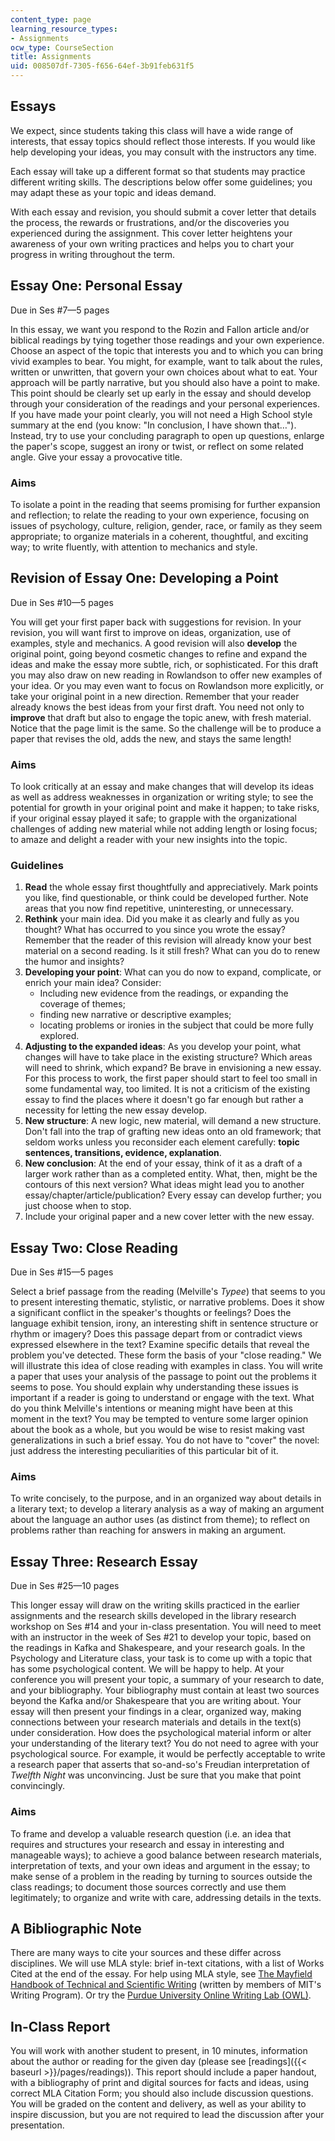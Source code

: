 ```yaml
---
content_type: page
learning_resource_types:
- Assignments
ocw_type: CourseSection
title: Assignments
uid: 008507df-7305-f656-64ef-3b91feb631f5
---
```


Essays
------

We expect, since students taking this class will have a wide range of interests, that essay topics should reflect those interests. If you would like help developing your ideas, you may consult with the instructors any time.

Each essay will take up a different format so that students may practice different writing skills. The descriptions below offer some guidelines; you may adapt these as your topic and ideas demand.

With each essay and revision, you should submit a cover letter that details the process, the rewards or frustrations, and/or the discoveries you experienced during the assignment. This cover letter heightens your awareness of your own writing practices and helps you to chart your progress in writing throughout the term.

Essay One: Personal Essay
-------------------------

Due in Ses #7—5 pages

In this essay, we want you respond to the Rozin and Fallon article and/or biblical readings by tying together those readings and your own experience. Choose an aspect of the topic that interests you and to which you can bring vivid examples to bear. You might, for example, want to talk about the rules, written or unwritten, that govern your own choices about what to eat. Your approach will be partly narrative, but you should also have a point to make. This point should be clearly set up early in the essay and should develop through your consideration of the readings and your personal experiences. If you have made your point clearly, you will not need a High School style summary at the end (you know: "In conclusion, I have shown that…"). Instead, try to use your concluding paragraph to open up questions, enlarge the paper's scope, suggest an irony or twist, or reflect on some related angle. Give your essay a provocative title.

### Aims

To isolate a point in the reading that seems promising for further expansion and reflection; to relate the reading to your own experience, focusing on issues of psychology, culture, religion, gender, race, or family as they seem appropriate; to organize materials in a coherent, thoughtful, and exciting way; to write fluently, with attention to mechanics and style.

Revision of Essay One: Developing a Point
-----------------------------------------

Due in Ses #10—5 pages

You will get your first paper back with suggestions for revision. In your revision, you will want first to improve on ideas, organization, use of examples, style and mechanics. A good revision will also **develop** the original point, going beyond cosmetic changes to refine and expand the ideas and make the essay more subtle, rich, or sophisticated. For this draft you may also draw on new reading in Rowlandson to offer new examples of your idea. Or you may even want to focus on Rowlandson more explicitly, or take your original point in a new direction. Remember that your reader already knows the best ideas from your first draft. You need not only to **improve** that draft but also to engage the topic anew, with fresh material. Notice that the page limit is the same. So the challenge will be to produce a paper that revises the old, adds the new, and stays the same length!

### Aims

To look critically at an essay and make changes that will develop its ideas as well as address weaknesses in organization or writing style; to see the potential for growth in your original point and make it happen; to take risks, if your original essay played it safe; to grapple with the organizational challenges of adding new material while not adding length or losing focus; to amaze and delight a reader with your new insights into the topic.

### Guidelines

1.  **Read** the whole essay first thoughtfully and appreciatively. Mark points you like, find questionable, or think could be developed further. Note areas that you now find repetitive, uninteresting, or unnecessary.
2.  **Rethink** your main idea. Did you make it as clearly and fully as you thought? What has occurred to you since you wrote the essay? Remember that the reader of this revision will already know your best material on a second reading. Is it still fresh? What can you do to renew the humor and insights?
3.  **Developing your point**: What can you do now to expand, complicate, or enrich your main idea? Consider:
    *   Including new evidence from the readings, or expanding the coverage of themes;
    *   finding new narrative or descriptive examples;
    *   locating problems or ironies in the subject that could be more fully explored.
4.  **Adjusting to the expanded ideas**: As you develop your point, what changes will have to take place in the existing structure? Which areas will need to shrink, which expand? Be brave in envisioning a new essay. For this process to work, the first paper should start to feel too small in some fundamental way, too limited. It is not a criticism of the existing essay to find the places where it doesn't go far enough but rather a necessity for letting the new essay develop.
5.  **New structure**: A new logic, new material, will demand a new structure. Don't fall into the trap of grafting new ideas onto an old framework; that seldom works unless you reconsider each element carefully: **topic sentences, transitions, evidence, explanation**.
6.  **New conclusion**: At the end of your essay, think of it as a draft of a larger work rather than as a completed entity. What, then, might be the contours of this next version? What ideas might lead you to another essay/chapter/article/publication? Every essay can develop further; you just choose when to stop.
7.  Include your original paper and a new cover letter with the new essay.

Essay Two: Close Reading
------------------------

Due in Ses #15—5 pages

Select a brief passage from the reading (Melville's _Typee_) that seems to you to present interesting thematic, stylistic, or narrative problems. Does it show a significant conflict in the speaker's thoughts or feelings? Does the language exhibit tension, irony, an interesting shift in sentence structure or rhythm or imagery? Does this passage depart from or contradict views expressed elsewhere in the text? Examine specific details that reveal the problem you've detected. These form the basis of your "close reading." We will illustrate this idea of close reading with examples in class. You will write a paper that uses your analysis of the passage to point out the problems it seems to pose. You should explain why understanding these issues is important if a reader is going to understand or engage with the text. What do you think Melville's intentions or meaning might have been at this moment in the text? You may be tempted to venture some larger opinion about the book as a whole, but you would be wise to resist making vast generalizations in such a brief essay. You do not have to "cover" the novel: just address the interesting peculiarities of this particular bit of it.

### Aims

To write concisely, to the purpose, and in an organized way about details in a literary text; to develop a literary analysis as a way of making an argument about the language an author uses (as distinct from theme); to reflect on problems rather than reaching for answers in making an argument.

Essay Three: Research Essay
---------------------------

Due in Ses #25—10 pages

This longer essay will draw on the writing skills practiced in the earlier assignments and the research skills developed in the library research workshop on Ses #14 and your in-class presentation. You will need to meet with an instructor in the week of Ses #21 to develop your topic, based on the readings in Kafka and Shakespeare, and your research goals. In the Psychology and Literature class, your task is to come up with a topic that has some psychological content. We will be happy to help. At your conference you will present your topic, a summary of your research to date, and your bibliography. Your bibliography must contain at least two sources beyond the Kafka and/or Shakespeare that you are writing about. Your essay will then present your findings in a clear, organized way, making connections between your research materials and details in the text(s) under consideration. How does the psychological material inform or alter your understanding of the literary text? You do not need to agree with your psychological source. For example, it would be perfectly acceptable to write a research paper that asserts that so-and-so's Freudian interpretation of _Twelfth Night_ was unconvincing. Just be sure that you make that point convincingly.

### Aims

To frame and develop a valuable research question (i.e. an idea that requires and structures your research and essay in interesting and manageable ways); to achieve a good balance between research materials, interpretation of texts, and your own ideas and argument in the essay; to make sense of a problem in the reading by turning to sources outside the class readings; to document those sources correctly and use them legitimately; to organize and write with care, addressing details in the texts.

A Bibliographic Note
--------------------

There are many ways to cite your sources and these differ across disciplines. We will use MLA style: brief in-text citations, with a list of Works Cited at the end of the essay. For help using MLA style, see [The Mayfield Handbook of Technical and Scientific Writing](http://www.mhhe.com/mayfieldpub/tsw/doc-mla.htm) (written by members of MIT's Writing Program). Or try the [Purdue University Online Writing Lab (OWL)](http://owl.english.purdue.edu/owl/resource/557/01/).

In-Class Report
---------------

You will work with another student to present, in 10 minutes, information about the author or reading for the given day (please see [readings]({{< baseurl >}}/pages/readings)). This report should include a paper handout, with a bibliography of print and digital sources for facts and ideas, using correct MLA Citation Form; you should also include discussion questions. You will be graded on the content and delivery, as well as your ability to inspire discussion, but you are not required to lead the discussion after your presentation.